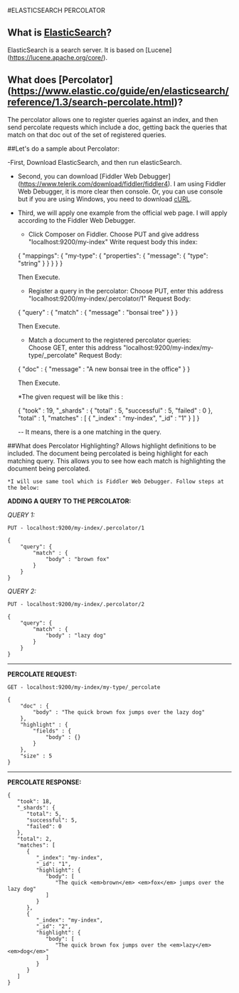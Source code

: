 #ELASTICSEARCH PERCOLATOR

## What is [ElasticSearch](https://www.elastic.co/)?
ElasticSearch is a search server. It is based on [Lucene] (https://lucene.apache.org/core/).

## What does [Percolator] (https://www.elastic.co/guide/en/elasticsearch/reference/1.3/search-percolate.html)?
The percolator allows one to register queries against an index, and then send percolate requests which include a doc,
getting back the queries that match on that doc out of the set of registered queries.

##Let's do a sample about Percolator:

-First, Download ElasticSearch, and then run elasticSearch.
	
- Second, you can download [Fiddler Web Debugger] (https://www.telerik.com/download/fiddler/fiddler4). I am using Fiddler Web Debugger, it is more clear then console. 
Or, you can use console but if you are using Windows, you need to download [cURL](https://curl.haxx.se/download.html).

- Third, we will apply one example from the official web page. I will apply according to the Fiddler Web Debugger.
	* Click Composer on Fiddler.
	  Choose PUT and give address "localhost:9200/my-index"
	  Write request body this index:    

 	{
		"mappings": {
			"my-type": {
				 "properties": {
					"message": {
					 "type": "string"
					}
				  }
			}
		}
	}
										
		
	Then Execute.
	
	* Register a query in the percolator: 
	  Choose PUT, enter this address "localhost:9200/my-index/.percolator/1"
	  Request Body:  

	{
		"query" : {
			"match" : {
				"message" : "bonsai tree"
			}
		}
	}
					
					
	Then Execute.			
					
	* Match a document to the registered percolator queries:	
	  Choose GET, enter this address "localhost:9200/my-index/my-type/_percolate"
	  Request Body:    


	 {
		"doc" : {
			"message" : "A new bonsai tree in the office"
		}
	}
		
	Then Execute.
						
	*The given request will be like this :  
	
	{
		"took" : 19,
			"_shards" : {
				"total" : 5,
				"successful" : 5,
				"failed" : 0
			},
		"total" : 1,
		"matches" : [ 
			{
				"_index" : "my-index",
				  "_id" : "1"
			}
		]
	}			
											
						
	-- It means, there is a one matching in the query. 


##What does Percolator Highlighting?
Allows highlight definitions to be included. The document being percolated is being highlight for each matching query. 
This allows you to see how each match is highlighting the document being percolated.

	*I will use same tool which is Fiddler Web Debugger. Follow steps at the below: 
	
	
**ADDING A QUERY TO THE PERCOLATOR:**

  *QUERY 1:*

	PUT - localhost:9200/my-index/.percolator/1
	
	{ 
		"query": { 
			"match" : { 
				"body" : "brown fox"  
			}   
		} 
	}

   
   *QUERY 2:*
   
	PUT - localhost:9200/my-index/.percolator/2
	
	{ 
		"query": { 
			"match" : { 
				"body" : "lazy dog"  
			}   
		} 
	}

--------------------------------------------------------------------
	
**PERCOLATE REQUEST:**	

	GET - localhost:9200/my-index/my-type/_percolate
	
	{
		"doc" : {
			"body" : "The quick brown fox jumps over the lazy dog"
		},
		"highlight" : {
			"fields" : {
				"body" : {}
			}
		},
		"size" : 5
	}
	
--------------------------------------------------------------------

**PERCOLATE RESPONSE:**

	{
	   "took": 18,
	   "_shards": {
		  "total": 5,
		  "successful": 5,
		  "failed": 0
	   },
	   "total": 2,
	   "matches": [
		  {
			 "_index": "my-index",
			 "_id": "1",
			 "highlight": {
				"body": [
				   "The quick <em>brown</em> <em>fox</em> jumps over the lazy dog"
				]
			 }
		  },
		  {
			 "_index": "my-index",
			 "_id": "2",
			 "highlight": {
				"body": [
				   "The quick brown fox jumps over the <em>lazy</em> <em>dog</em>"
				]
			 }
		  }
	   ]
	}


